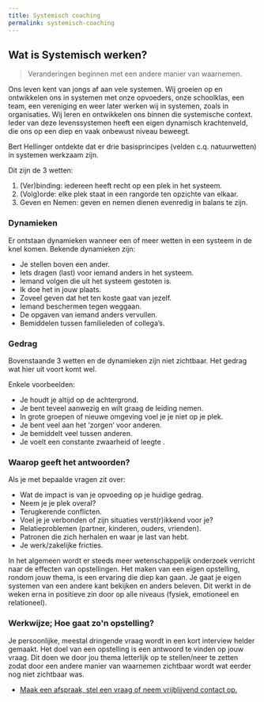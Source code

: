 ```yaml
---
title: Systemisch coaching
permalink: systemisch-coaching
---
```




## Wat is Systemisch werken?

>Veranderingen beginnen met een andere manier van waarnemen.

Ons leven kent van jongs af aan vele systemen. Wij groeien op en ontwikkelen ons in systemen met onze opvoeders, onze schoolklas, een team, een vereniging en weer later werken wij in systemen, zoals in organisaties. Wij leren en ontwikkelen ons binnen die systemische context. Ieder van deze levenssystemen heeft een eigen dynamisch krachtenveld, die ons op een diep en vaak onbewust niveau beweegt.



Bert Hellinger ontdekte dat er drie basisprincipes (velden c.q. natuurwetten) in systemen werkzaam zijn.

Dit zijn de 3 wetten:

1. (Ver)binding: iedereen heeft recht op een plek in het systeem.
2. (Volg)orde: elke plek staat in een rangorde ten opzichte van elkaar.
3. Geven en Nemen: geven en nemen dienen evenredig in balans te zijn.

### Dynamieken

Er ontstaan dynamieken wanneer een of meer wetten in een systeem in de knel komen. Bekende dynamieken zijn:

* Je stellen boven een ander.
* Iets dragen (last) voor iemand anders in het systeem.
* Iemand volgen die uit het systeem gestoten is.
* Ik doe het in jouw plaats.
* Zoveel geven dat het ten koste gaat van jezelf.
* Iemand beschermen tegen weggaan.
* De opgaven van iemand anders vervullen.
* Bemiddelen tussen familieleden of collega’s.

### Gedrag

Bovenstaande 3 wetten en de dynamieken zijn niet zichtbaar. Het gedrag wat hier uit voort komt wel.

Enkele voorbeelden:

* Je houdt je altijd op de achtergrond.
* Je bent teveel aanwezig en wilt graag de leiding nemen.
* In grote groepen of nieuwe omgeving voel je je niet op je plek.
* Je bent veel aan het ‘zorgen’ voor anderen.
* Je bemiddelt veel tussen anderen.
* Je voelt een constante zwaarheid of leegte  .

### Waarop geeft het antwoorden?

Als je met bepaalde vragen zit over:

* Wat de impact is van je opvoeding op je huidige gedrag.
* Neem je je plek overal?
* Terugkerende conflicten.
* Voel je je verbonden of zijn situaties verst(r)ikkend voor je?
* Relatieproblemen (partner, kinderen, ouders, vrienden).
* Patronen die zich herhalen en waar je last van hebt.
* Je werk/zakelijke fricties.

In het algemeen wordt er steeds meer wetenschappelijk onderzoek verricht naar de effecten van opstellingen. Het maken van een eigen opstelling, rondom jouw thema, is een ervaring die diep kan gaan. Je gaat je eigen systemen van een andere kant bekijken en anders beleven. Dit werkt in de weken erna in positieve zin door op alle niveaus (fysiek, emotioneel en relationeel).

### Werkwijze; Hoe gaat zo'n opstelling?

Je persoonlijke, meestal dringende vraag wordt in een kort interview helder gemaakt. Het doel van een opstelling is een antwoord te vinden op jouw vraag. Dit doen we door jou thema letterlijk op te stellen/neer te zetten zodat door een andere manier van waarnemen zichtbaar wordt wat eerder nog niet zichtbaar was.

<ul class="call-to-action">
  <li><a href="/maak-een-afspraak">Maak een afspraak, stel een vraag of neem vrijblijvend contact op.</a></li>
</ul>
